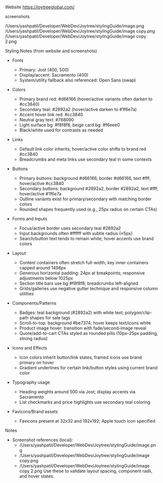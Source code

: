 Website
https://joytreeglobal.com/



screenshots

/Users/yashpatil/Developer/WebDev/Joytree/stylingGuide/image.png
/Users/yashpatil/Developer/WebDev/Joytree/stylingGuide/image copy.png
/Users/yashpatil/Developer/WebDev/Joytree/stylingGuide/image copy 2.png



Styling Notes (from website and screenshots)

- Fonts
  - Primary: Jost (400, 500)
  - Display/accent: Sacramento (400)
  - System/utility fallback also referenced: Open Sans (swap)

- Colors
  - Primary brand red: #d66166 (hover/active variants often darken to #cc3840)
  - Secondary teal: #2892a2 (hover/active darken to #1f6e7a)
  - Accent hover link red: #cc3840
  - Neutral gray text: #788090
  - Light surface bg: #f8f8f8, beige card bg: #f6eee0
  - Black/white used for contrasts as needed

- Links
  - Default link color inherits; hover/active color shifts to brand red #cc3840
  - Breadcrumbs and meta links use secondary teal in some contexts

- Buttons
  - Primary buttons: background #d66166, border #d66166, text #fff; hover/active #cc3840
  - Secondary buttons: background #2892a2, border #2892a2, text #fff; hover/active #1f6e7a
  - Outline variants exist for primary/secondary with matching border colors
  - Rounded shapes frequently used (e.g., 25px radius on certain CTAs)

- Forms and Inputs
  - Focus/active border uses secondary teal #2892a2
  - Input backgrounds often #ffffff with subtle radius (≈5px)
  - Search/button text tends to remain white; hover accents use brand colors

- Layout
  - Content containers often stretch full-width; key inner containers capped around 1498px
  - Generous horizontal padding: 24px at breakpoints; responsive adjustments below 1025px
  - Section title bars use bg #f8f8f8; breadcrumbs left-aligned
  - Grids/galleries use negative gutter technique and responsive column utilities

- Components/Patterns
  - Badges: teal background (#2892a2) with white text; polygon/clip-path shapes for sale tags
  - Scroll-to-top: background #be7374; hover keeps text/icons white
  - Product image hover: transition with fade/second-image reveal
  - Quote/add-to-cart CTAs styled as rounded pills (10px–25px padding, strong radius)

- Icons and Effects
  - Icon colors inherit button/link states; framed icons use brand primary on hover
  - Gradient underlines for certain link/button styles using current brand color

- Typography usage
  - Heading weights around 500 via Jost; display accents via Sacramento
  - List checkmarks and price highlights use secondary teal coloring

- Favicons/Brand assets
  - Favicons present at 32x32 and 192x192; Apple touch icon specified

Notes
- Screenshot references (local):
  - /Users/yashpatil/Developer/WebDev/Joytree/stylingGuide/image.png
  - /Users/yashpatil/Developer/WebDev/Joytree/stylingGuide/image copy.png
  - /Users/yashpatil/Developer/WebDev/Joytree/stylingGuide/image copy 2.png
  Use these to validate layout spacing, component radii, and hover states.
